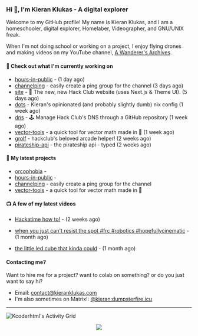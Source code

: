### Hi 👋, I'm Kieran Klukas - A digital explorer

Welcome to my GitHub profile! My name is Kieran Klukas, and I am a homeschooler, digital explorer, Homelaber, Videographer, and GNU/UNIX freak.

When I'm not doing school or working on a project, I enjoy flying drones and making videos on my YouTube channel, [A Wanderer's Archives](https://youtube.com/@wanderer.archives).

#### 👷 Check out what I'm currently working on

- [hours-in-public](https://github.com/kcoderhtml/hours-in-public) -  (1 day ago)
- [channelping](https://github.com/kcoderhtml/channelping) - easily create a ping group for the channel (3 days ago)
- [site](https://github.com/hackclub/site) - 🌈 The new, new Hack Club website (uses Next.js & Theme UI). (5 days ago)
- [dots](https://github.com/kcoderhtml/dots) - Kieran's opinionated (and probably slightly dumb) nix config (1 week ago)
- [dns](https://github.com/hackclub/dns) - 🕹 Manage Hack Club's DNS through a GitHub repository (1 week ago)
- [vector-tools](https://github.com/kcoderhtml/vector-tools) - a quick tool for vector math made in 🥟 (1 week ago)
- [grolf](https://github.com/kcoderhtml/grolf) - hackclub's beloved arcade helper! (2 weeks ago)
- [pirateship-api](https://github.com/kcoderhtml/pirateship-api) - the pirateship api - typed (2 weeks ago)

#### 🌱 My latest projects

- [orcophobia](https://github.com/kcoderhtml/orcophobia) - 
- [hours-in-public](https://github.com/kcoderhtml/hours-in-public) - 
- [channelping](https://github.com/kcoderhtml/channelping) - easily create a ping group for the channel
- [vector-tools](https://github.com/kcoderhtml/vector-tools) - a quick tool for vector math made in 🥟

#### 📺 A few of my latest videos

- [Hackatime how to!](https://www.youtube.com/watch?v=eKoD9yyr1To) - (2 weeks ago)

- [when you just can't resist the spot #frc #robotics #hopefullycinematic](https://www.youtube.com/watch?v=Y7SZ_TDleGM) - (1 month ago)

- [the little led cube that kinda could](https://www.youtube.com/watch?v=um7v7Y04vGw) - (1 month ago)



#### Contacting me?

Want to hire me for a project? want to colab on something? or do you just want to say hi?

- Email: [contact@kieranklukas.com](mailto:contact@kieranklukas.com)
- I'm also sometimes on Matrix!: [@kieran:dumpsterfire.icu](https://matrix.to/#/@kieran.matrix.dumpsterfire.icu)

---

![Kcoderhtml's Activity Grid](https://raw.githubusercontent.com/kcoderhtml/kcoderhtml/output/github-contribution-grid-snake.svg)
<p align="center">
  <img src="https://github-readme-stats.vercel.app/api/wakatime?username=krn&api_domain=waka.hackclub.com&bg_color=1A202C&title_color=2F855A&icon_color=2F855A&text_color=ffffff&custom_title=Hackatime%20Weekly%20Stats&layout=compact">
</p>

